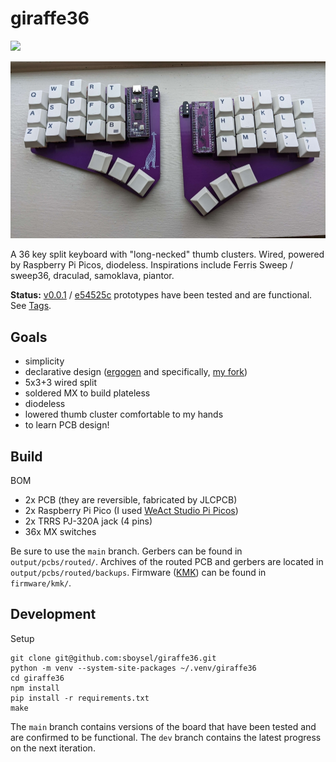 # giraffe36

![](https://img.shields.io/badge/version-v0.0.1-blue) 

![pcb front render](img/giraffe36_built_small.jpg?raw=true)

A 36 key split keyboard with "long-necked" thumb clusters. Wired, powered by Raspberry Pi Picos, diodeless. Inspirations include Ferris Sweep / sweep36, draculad, samoklava, piantor.

**Status:** [v0.0.1](https://github.com/sboysel/giraffe36/releases/tag/v0.0.1) / [e54525c](https://github.com/sboysel/giraffe36/commit/e54525ce078f5a7b52e7f0cd5a91edfa0f02212c) prototypes have been tested and are functional. See [Tags](https://github.com/sboysel/giraffe36/tags).

## Goals

- simplicity
- declarative design ([ergogen](https://github.com/ergogen/ergogen) and specifically, [my fork](https://github.com/sboysel/ergogen))
- 5x3+3 wired split
- soldered MX to build plateless
- diodeless
- lowered thumb cluster comfortable to my hands
- to learn PCB design!

## Build

BOM

- 2x PCB (they are reversible, fabricated by JLCPCB)
- 2x Raspberry Pi Pico (I used [WeAct Studio Pi Picos](https://www.aliexpress.us/item/3256803521775546.html))
- 2x TRRS PJ-320A jack (4 pins)
- 36x MX switches

Be sure to use the `main` branch. Gerbers can be found in `output/pcbs/routed/`. Archives of the routed PCB and gerbers are located in `output/pcbs/routed/backups`. Firmware ([KMK](http://kmkfw.io/)) can be found in `firmware/kmk/`.

## Development 

Setup

```
git clone git@github.com:sboysel/giraffe36.git
python -m venv --system-site-packages ~/.venv/giraffe36
cd giraffe36
npm install
pip install -r requirements.txt
make
```

The `main` branch contains versions of the board that have been tested and are confirmed to be functional. The `dev` branch contains the latest progress on the next iteration.
